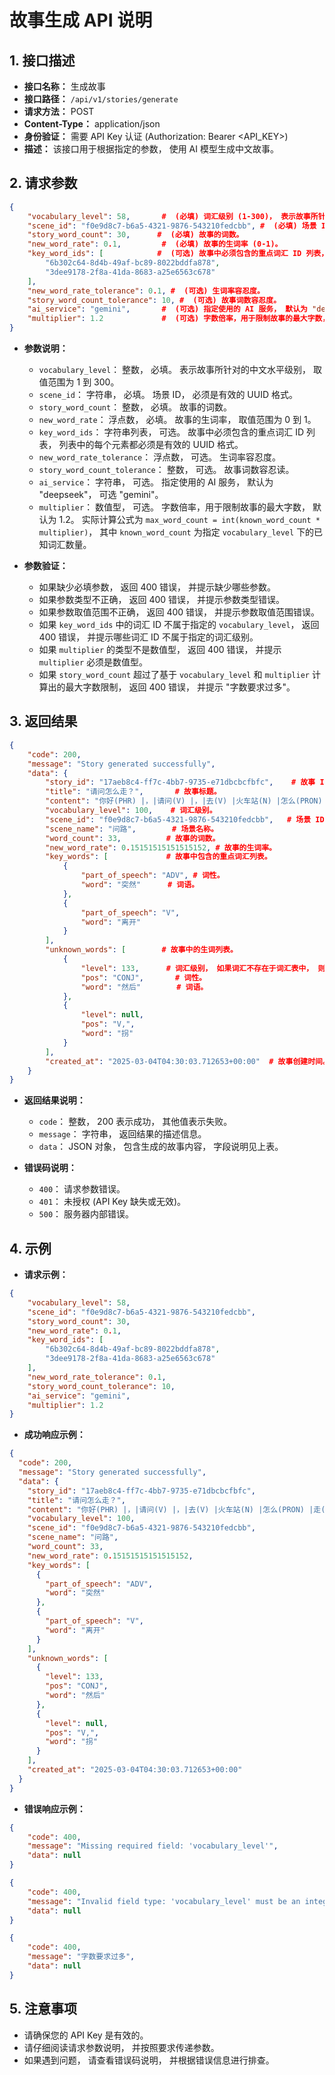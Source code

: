 # 故事生成 API 说明

## 1. 接口描述

*   **接口名称：** 生成故事
*   **接口路径：** `/api/v1/stories/generate`
*   **请求方法：** POST
*   **Content-Type：** application/json
*   **身份验证：** 需要 API Key 认证 (Authorization: Bearer <API_KEY>)
*   **描述：**  该接口用于根据指定的参数， 使用 AI 模型生成中文故事。

## 2. 请求参数

```json
{
    "vocabulary_level": 58,       #  (必填) 词汇级别 (1-300)， 表示故事所针对的中文水平级别。
    "scene_id": "f0e9d8c7-b6a5-4321-9876-543210fedcbb", #  (必填) 场景 ID， UUID 格式。
    "story_word_count": 30,      #  (必填) 故事的词数。
    "new_word_rate": 0.1,         #  (必填) 故事的生词率 (0-1)。
    "key_word_ids": [            #  (可选) 故事中必须包含的重点词汇 ID 列表， UUID 格式。
        "6b302c64-8d4b-49af-bc89-8022bddfa878",
        "3dee9178-2f8a-41da-8683-a25e6563c678"
    ],
    "new_word_rate_tolerance": 0.1, #  (可选) 生词率容忍度。
    "story_word_count_tolerance": 10, #  (可选) 故事词数容忍度。
    "ai_service": "gemini",       #  (可选) 指定使用的 AI 服务， 默认为 "deepseek"， 可选 "gemini"。
    "multiplier": 1.2             #  (可选) 字数倍率，用于限制故事的最大字数， 默认为 1.2。
}
```

*   **参数说明：**

    *   `vocabulary_level`： 整数， 必填。  表示故事所针对的中文水平级别， 取值范围为 1 到 300。
    *   `scene_id`： 字符串， 必填。  场景 ID， 必须是有效的 UUID 格式。
    *   `story_word_count`： 整数， 必填。  故事的词数。
    *   `new_word_rate`： 浮点数， 必填。  故事的生词率， 取值范围为 0 到 1。
    *   `key_word_ids`： 字符串列表， 可选。  故事中必须包含的重点词汇 ID 列表， 列表中的每个元素都必须是有效的 UUID 格式。
    *   `new_word_rate_tolerance`： 浮点数， 可选。 生词率容忍度。
    *   `story_word_count_tolerance`： 整数， 可选。 故事词数容忍读。
    *   `ai_service`： 字符串， 可选。 指定使用的 AI 服务， 默认为 "deepseek"， 可选 "gemini"。
    *   `multiplier`： 数值型， 可选。  字数倍率，用于限制故事的最大字数， 默认为 1.2。 实际计算公式为 `max_word_count = int(known_word_count * multiplier)`，  其中 `known_word_count` 为指定 `vocabulary_level` 下的已知词汇数量。

*   **参数验证：**

    *   如果缺少必填参数， 返回 400 错误， 并提示缺少哪些参数。
    *   如果参数类型不正确， 返回 400 错误， 并提示参数类型错误。
    *   如果参数取值范围不正确， 返回 400 错误， 并提示参数取值范围错误。
    *   如果 `key_word_ids` 中的词汇 ID 不属于指定的 `vocabulary_level`， 返回 400 错误， 并提示哪些词汇 ID 不属于指定的词汇级别。
    *   如果 `multiplier` 的类型不是数值型， 返回 400 错误， 并提示 `multiplier` 必须是数值型。
    *   如果 `story_word_count` 超过了基于 `vocabulary_level` 和 `multiplier` 计算出的最大字数限制， 返回 400 错误， 并提示 "字数要求过多"。

## 3. 返回结果

```json
{
    "code": 200,
    "message": "Story generated successfully",
    "data": {
        "story_id": "17aeb8c4-ff7c-4bb7-9735-e71dbcbcfbfc",    # 故事 ID， UUID 格式。
        "title": "请问怎么走？",       # 故事标题。
        "content": "你好(PHR) |，|请问(V) |，|去(V) |火车站(N) |怎么(PRON) |走(V) |？|我(PRON) |不(ADV) |知道(V) |。|你(PRON) |可以(ADJ) |告诉(V) |我(PRON) |吗(AUX) |？|谢谢(PHR) |！|前面(N) |一直(ADV) |走(V) |，|然后(CONJ) |往(PREP) |左(N) |拐(V), |你(PRON) |会(V) |看见(V) |一个(NUM) |商店(N)。|**突然(ADV)** |，|你(PRON) |的(AUX) |朋友(N) |**离开(V)** |了(AUX) |。",  # 故事内容， 使用 "|" 分割词语， 使用 "()" 标注词性。
        "vocabulary_level": 100,    # 词汇级别。
        "scene_id": "f0e9d8c7-b6a5-4321-9876-543210fedcbb",   # 场景 ID。
        "scene_name": "问路",        # 场景名称。
        "word_count": 33,          # 故事的词数。
        "new_word_rate": 0.15151515151515152, # 故事的生词率。
        "key_words": [             # 故事中包含的重点词汇列表。
            {
                "part_of_speech": "ADV", # 词性。
                "word": "突然"      # 词语。
            },
            {
                "part_of_speech": "V",
                "word": "离开"
            }
        ],
        "unknown_words": [        # 故事中的生词列表。
            {
                "level": 133,      # 词汇级别， 如果词汇不存在于词汇表中， 则为 null。
                "pos": "CONJ",       # 词性。
                "word": "然后"        # 词语。
            },
            {
                "level": null,
                "pos": "V,",
                "word": "拐"
            }
        ],
        "created_at": "2025-03-04T04:30:03.712653+00:00"  # 故事创建时间。
    }
}
```

*   **返回结果说明：**

    *   `code`： 整数， 200 表示成功， 其他值表示失败。
    *   `message`： 字符串， 返回结果的描述信息。
    *   `data`： JSON 对象， 包含生成的故事内容， 字段说明见上表。

*   **错误码说明：**

    *   `400`： 请求参数错误。
    *   `401`： 未授权 (API Key 缺失或无效)。
    *   `500`： 服务器内部错误。

## 4. 示例

*   **请求示例：**

```json
{
    "vocabulary_level": 58,
    "scene_id": "f0e9d8c7-b6a5-4321-9876-543210fedcbb",
    "story_word_count": 30,
    "new_word_rate": 0.1,
    "key_word_ids": [
        "6b302c64-8d4b-49af-bc89-8022bddfa878",
        "3dee9178-2f8a-41da-8683-a25e6563c678"
    ],
    "new_word_rate_tolerance": 0.1,
    "story_word_count_tolerance": 10,
    "ai_service": "gemini",
    "multiplier": 1.2
}
```

*   **成功响应示例：**

```json
{
  "code": 200,
  "message": "Story generated successfully",
  "data": {
    "story_id": "17aeb8c4-ff7c-4bb7-9735-e71dbcbcfbfc",
    "title": "请问怎么走？",
    "content": "你好(PHR) |，|请问(V) |，|去(V) |火车站(N) |怎么(PRON) |走(V) |？|我(PRON) |不(ADV) |知道(V) |。|你(PRON) |可以(ADJ) |告诉(V) |我(PRON) |吗(AUX) |？|谢谢(PHR) |！|前面(N) |一直(ADV) |走(V) |，|然后(CONJ) |往(PREP) |左(N) |拐(V), |你(PRON) |会(V) |看见(V) |一个(NUM) |商店(N)。|**突然(ADV)** |，|你(PRON) |的(AUX) |朋友(N) |**离开(V)** |了(AUX) |。",
    "vocabulary_level": 100,
    "scene_id": "f0e9d8c7-b6a5-4321-9876-543210fedcbb",
    "scene_name": "问路",
    "word_count": 33,
    "new_word_rate": 0.15151515151515152,
    "key_words": [
      {
        "part_of_speech": "ADV",
        "word": "突然"
      },
      {
        "part_of_speech": "V",
        "word": "离开"
      }
    ],
    "unknown_words": [
      {
        "level": 133,
        "pos": "CONJ",
        "word": "然后"
      },
      {
        "level": null,
        "pos": "V,",
        "word": "拐"
      }
    ],
    "created_at": "2025-03-04T04:30:03.712653+00:00"
  }
}
```

*   **错误响应示例：**

```json
{
    "code": 400,
    "message": "Missing required field: 'vocabulary_level'",
    "data": null
}
```

```json
{
    "code": 400,
    "message": "Invalid field type: 'vocabulary_level' must be an integer",
    "data": null
}
```

```json
{
    "code": 400,
    "message": "字数要求过多",
    "data": null
}
```

## 5. 注意事项

*   请确保您的 API Key 是有效的。
*   请仔细阅读请求参数说明， 并按照要求传递参数。
*   如果遇到问题， 请查看错误码说明， 并根据错误信息进行排查。


